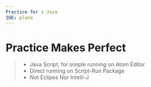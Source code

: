 ```yaml
---
Practice for : Java
IDE: plane
---
```

# Practice Makes Perfect
> * Java Script, for simple running on Atom Editor
> * Direct running on Script-Run Package
> * Not Eclipes Nor Intelli-J
